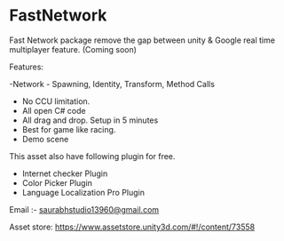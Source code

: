 # FastNetwork
Fast Network package remove the gap between unity & Google real time multiplayer feature. (Coming soon)

Features:

-Network - Spawning, Identity, Transform, Method Calls
- No CCU limitation.
- All open C# code
- All drag and drop. Setup in 5 minutes
- Best for game like racing.
- Demo scene

This asset also have following plugin for free.

- Internet checker Plugin
- Color Picker Plugin
- Language Localization Pro Plugin

Email :- saurabhstudio13960@gmail.com

Asset store: https://www.assetstore.unity3d.com/#!/content/73558
